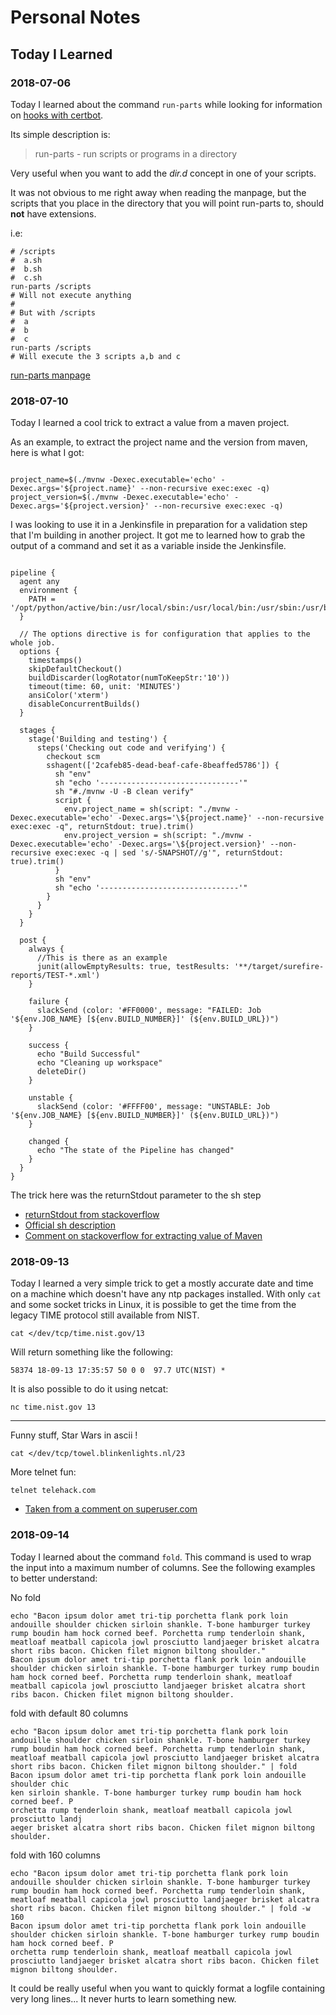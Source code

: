 # Personal Notes

## Today I Learned

### 2018-07-06

Today I learned about the command `run-parts` while looking for information on [hooks with certbot](https://stackoverflow.com/questions/42300579/letsencrypt-certbot-multiple-renew-hooks).

Its simple description is:
> run-parts - run scripts or programs in a directory

Very useful when you want to add the *dir.d* concept in one of your scripts.

It was not obvious to me right away when reading the manpage, but the scripts that you place in the directory that you will point run-parts to, should **not** have extensions.

i.e:
```
# /scripts
#  a.sh
#  b.sh
#  c.sh
run-parts /scripts
# Will not execute anything
#
# But with /scripts
#  a
#  b
#  c
run-parts /scripts
# Will execute the 3 scripts a,b and c
```

[run-parts manpage](http://manpages.ubuntu.com/manpages/bionic/man8/run-parts.8.html)



### 2018-07-10

Today I learned a cool trick to extract a value from a maven project.

As an example, to extract the project name and the version from maven, here is what I got:

```

project_name=$(./mvnw -Dexec.executable='echo' -Dexec.args='${project.name}' --non-recursive exec:exec -q)
project_version=$(./mvnw -Dexec.executable='echo' -Dexec.args='${project.version}' --non-recursive exec:exec -q)

```

I was looking to use it in a Jenkinsfile in preparation for a validation step that I'm building in another project. It got me to learned how to grab the output of a command and set it as a variable inside the Jenkinsfile.

```

pipeline {
  agent any
  environment {
    PATH = '/opt/python/active/bin:/usr/local/sbin:/usr/local/bin:/usr/sbin:/usr/bin:/sbin:/bin'
  }

  // The options directive is for configuration that applies to the whole job.
  options {
    timestamps()
    skipDefaultCheckout()
    buildDiscarder(logRotator(numToKeepStr:'10'))
    timeout(time: 60, unit: 'MINUTES')
    ansiColor('xterm')
    disableConcurrentBuilds()
  }

  stages {
    stage('Building and testing') {
      steps('Checking out code and verifying') {
        checkout scm
        sshagent(['2cafeb85-dead-beaf-cafe-8beaffed5786']) {
          sh "env"
          sh "echo '-------------------------------'"
          sh "#./mvnw -U -B clean verify"
          script {
            env.project_name = sh(script: "./mvnw -Dexec.executable='echo' -Dexec.args='\${project.name}' --non-recursive exec:exec -q", returnStdout: true).trim()
            env.project_version = sh(script: "./mvnw -Dexec.executable='echo' -Dexec.args='\${project.version}' --non-recursive exec:exec -q | sed 's/-SNAPSHOT//g'", returnStdout: true).trim()
          }
          sh "env"
          sh "echo '-------------------------------'"
        }
      }
    }
  }

  post {
    always {
      //This is there as an example
      junit(allowEmptyResults: true, testResults: '**/target/surefire-reports/TEST-*.xml')
    }

    failure {
      slackSend (color: '#FF0000', message: "FAILED: Job '${env.JOB_NAME} [${env.BUILD_NUMBER}]' (${env.BUILD_URL})")
    }

    success {
      echo "Build Successful"
      echo "Cleaning up workspace"
      deleteDir()
    }

    unstable {
      slackSend (color: '#FFFF00', message: "UNSTABLE: Job '${env.JOB_NAME} [${env.BUILD_NUMBER}]' (${env.BUILD_URL})")
    }

    changed {
      echo "The state of the Pipeline has changed"
    }
  }
}

```

The trick here was the returnStdout parameter to the sh step

* [returnStdout from stackoverflow](https://stackoverflow.com/questions/36547680/how-to-do-i-get-the-output-of-a-shell-command-executed-using-into-a-variable-fro)
* [Official sh description](https://jenkins.io/doc/pipeline/steps/workflow-durable-task-step/#sh-shell-script)
* [Comment on stackoverflow for extracting value of Maven](https://stackoverflow.com/a/36572816/1828564)


### 2018-09-13

Today I learned a very simple trick to get a mostly accurate date and time on a machine which doesn't have any ntp packages installed. With only `cat` and some socket tricks in Linux, it is possible to get the time from the legacy TIME protocol still available from NIST.

```
cat </dev/tcp/time.nist.gov/13
```
Will return something like the following:
```
58374 18-09-13 17:35:57 50 0 0  97.7 UTC(NIST) *  
```

It is also possible to do it using netcat:
```
nc time.nist.gov 13
```

---

Funny stuff, Star Wars in ascii !
```
cat </dev/tcp/towel.blinkenlights.nl/23
```
More telnet fun:
```
telnet telehack.com
```

* [Taken from a comment on superuser.com](https://superuser.com/a/635039)


### 2018-09-14

Today I learned about the command `fold`.
This command is used to wrap the input into a maximum number of columns.
See the following examples to better understand:

No fold
```
echo "Bacon ipsum dolor amet tri-tip porchetta flank pork loin andouille shoulder chicken sirloin shankle. T-bone hamburger turkey rump boudin ham hock corned beef. Porchetta rump tenderloin shank, meatloaf meatball capicola jowl prosciutto landjaeger brisket alcatra short ribs bacon. Chicken filet mignon biltong shoulder."
Bacon ipsum dolor amet tri-tip porchetta flank pork loin andouille shoulder chicken sirloin shankle. T-bone hamburger turkey rump boudin ham hock corned beef. Porchetta rump tenderloin shank, meatloaf meatball capicola jowl prosciutto landjaeger brisket alcatra short ribs bacon. Chicken filet mignon biltong shoulder.
```

fold with default 80 columns
```
echo "Bacon ipsum dolor amet tri-tip porchetta flank pork loin andouille shoulder chicken sirloin shankle. T-bone hamburger turkey rump boudin ham hock corned beef. Porchetta rump tenderloin shank, meatloaf meatball capicola jowl prosciutto landjaeger brisket alcatra short ribs bacon. Chicken filet mignon biltong shoulder." | fold
Bacon ipsum dolor amet tri-tip porchetta flank pork loin andouille shoulder chic
ken sirloin shankle. T-bone hamburger turkey rump boudin ham hock corned beef. P
orchetta rump tenderloin shank, meatloaf meatball capicola jowl prosciutto landj
aeger brisket alcatra short ribs bacon. Chicken filet mignon biltong shoulder.
```

fold with 160 columns
```
echo "Bacon ipsum dolor amet tri-tip porchetta flank pork loin andouille shoulder chicken sirloin shankle. T-bone hamburger turkey rump boudin ham hock corned beef. Porchetta rump tenderloin shank, meatloaf meatball capicola jowl prosciutto landjaeger brisket alcatra short ribs bacon. Chicken filet mignon biltong shoulder." | fold -w 160
Bacon ipsum dolor amet tri-tip porchetta flank pork loin andouille shoulder chicken sirloin shankle. T-bone hamburger turkey rump boudin ham hock corned beef. P
orchetta rump tenderloin shank, meatloaf meatball capicola jowl prosciutto landjaeger brisket alcatra short ribs bacon. Chicken filet mignon biltong shoulder.
```

It could be really useful when you want to quickly format a logfile containing very long lines... It never hurts to learn something new.

